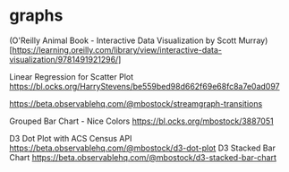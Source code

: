 # graphs

(O'Reilly Animal Book - Interactive Data Visualization by Scott Murray)[https://learning.oreilly.com/library/view/interactive-data-visualization/9781491921296/]


Linear Regression for Scatter Plot
https://bl.ocks.org/HarryStevens/be559bed98d662f69e68fc8a7e0ad097


https://beta.observablehq.com/@mbostock/streamgraph-transitions


Grouped Bar Chart - Nice Colors  https://bl.ocks.org/mbostock/3887051


D3 Dot Plot with ACS Census API  https://beta.observablehq.com/@mbostock/d3-dot-plot
D3 Stacked Bar Chart https://beta.observablehq.com/@mbostock/d3-stacked-bar-chart